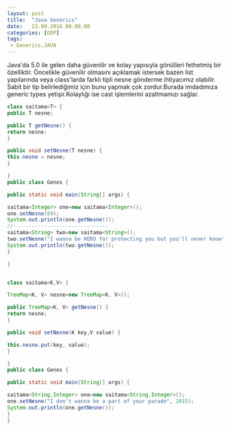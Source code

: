 ```yaml
---
layout: post
title:  "Java Generıcs"
date:   23.09.2016 00.00.00
categories: [OOP]
tags: 
 - Generics,JAVA
---
```

Java'da 5.0 ile gelen daha güvenilir ve kolay yapısıyla gönülleri fethetmiş bir özelliktir.
Öncelikle güvenilir olmasını açıklamak istersek bazen list yapılarında veya class'larda farklı tipli nesne gönderme ihtiyacımız olabilir. Sabit bir tip belirlediğimiz için bunu yapmak çok zordur.Burada imdadımıza generic types yetişir.Kolaylığı ise cast işlemlerini azaltmamızı sağlar.

``` java
class saitama<T> {
public T nesne;

public T getNesne() {
return nesne;
}

public void setNesne(T nesne) {
this.nesne = nesne;
}

}
public class Genos {

public static void main(String[] args) {

saitama<Integer> one=new saitama<Integer>();
one.setNesne(89);
System.out.println(one.getNesne());
//-------------------------------
saitama<String> two=new saitama<String>();
two.setNesne("I wanna be HERO for protecting you but you'll never know");
System.out.println(two.getNesne());
}

}
```

``` java

class saitama<K,V> {

TreeMap<K, V> nesne=new TreeMap<K, V>();

public TreeMap<K, V> getNesne() {
return nesne;
}

public void setNesne(K key,V value) {

this.nesne.put(key, value);
}

}
public class Genos {

public static void main(String[] args) {

saitama<String,Integer> one=new saitama<String,Integer>();
one.setNesne("I don't wanna be a part of your parade", 2015);
System.out.println(one.getNesne());
}
}
```
